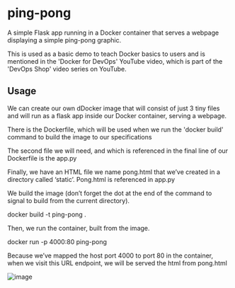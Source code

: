 # ping-pong

A simple Flask app running in a Docker container that serves a webpage displaying a simple ping-pong graphic.

This is used as a basic demo to teach Docker basics to users and is mentioned in the 'Docker for DevOps' YouTube video, which is part of the 'DevOps Shop' video series on YouTube.

## Usage

We can create our own dDocker image that will consist of just 3 tiny files and will run as a flask app inside our Docker container, serving a webpage.

There is the Dockerfile, which will be used when we run the 'docker build' command to build the image to our specifications

The second file we will need, and which is referenced in the final line of our Dockerfile is the app.py

Finally, we have an HTML file we name pong.html that we’ve created in a directory called ‘static’. Pong.html is referenced in app.py


We build the image (don’t forget the dot at the end of the command to signal to build from the current directory). 

docker build -t ping-pong .


Then, we run the container, built from the image.

docker run -p 4000:80 ping-pong


Because we’ve mapped the host port 4000 to port 80 in the container, when we visit this URL endpoint, we will be served the html from pong.html

![image](https://github.com/xanderstevenson/ping-pong/assets/27918923/f0f0183b-e0f1-4461-b327-bd9c199c8ab6)
